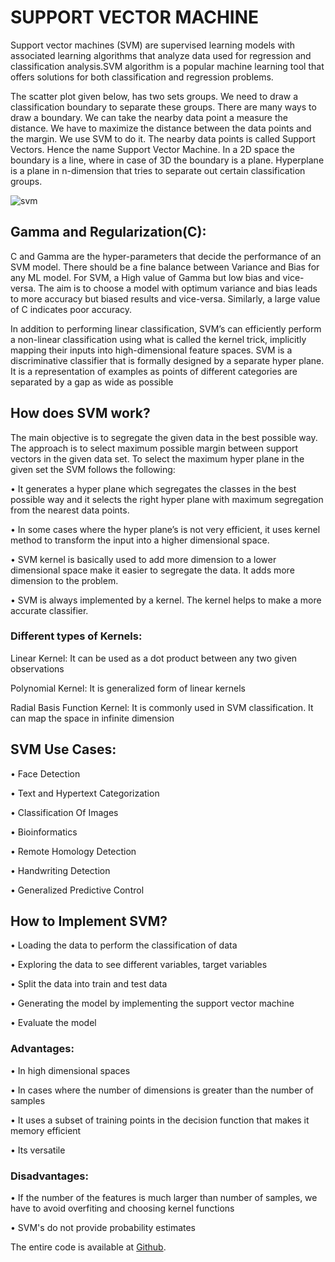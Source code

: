 # SUPPORT VECTOR MACHINE

Support vector machines (SVM) are supervised learning models with associated learning algorithms that analyze data used for regression and classification analysis.SVM algorithm is a popular machine learning tool that offers solutions for both classification and regression problems.

The scatter plot given below, has two sets groups. We need to draw a classification boundary to separate these groups. There are many ways to draw a boundary. We can take the nearby data point a measure the distance. We have to maximize the distance between the data points and the margin. We use SVM to do it. The nearby data points is called Support Vectors. Hence the name Support Vector Machine. In a 2D space the boundary is a line, where in case of 3D the boundary is a plane. Hyperplane is a plane in n-dimension that tries to separate out certain classification groups.

![svm](https://user-images.githubusercontent.com/67871795/87669378-7c6b2680-c78b-11ea-8f26-37120bcc339e.png)
 
## Gamma and Regularization(C):
C and Gamma are the hyper-parameters that decide the performance of an SVM model. There should be a fine balance between Variance and Bias for any ML model. For SVM, a High value of Gamma but low bias and vice-versa. The aim is to choose a model with optimum variance and bias leads to more accuracy but biased results and vice-versa. Similarly, a large value of C indicates poor accuracy. 

In addition to performing linear classification, SVM’s can efficiently perform a non-linear classification using what is called the kernel trick, implicitly mapping their inputs into high-dimensional feature spaces. SVM is a discriminative classifier that is formally designed by a separate hyper plane. It is a representation of examples as points of different categories are separated by a gap as wide as possible

## How does SVM work?
The main objective is to segregate the given data in the best possible way. The approach is to select maximum possible margin between support vectors in the given data set.
To select the maximum hyper plane in the given set the SVM follows the following:

•	It generates a hyper plane which segregates the classes in the best possible way and it selects the right hyper plane with maximum segregation from the nearest data points.

•	In some cases where the hyper plane’s is not very efficient, it uses kernel method to transform the input into a higher dimensional space.

•	SVM kernel is basically used to add more dimension to a lower dimensional space make it easier to segregate the data. It adds more dimension to the problem.

•	SVM is always implemented by a kernel. The kernel helps to make a more accurate classifier.

### Different types of Kernels: 
Linear Kernel: It can be used as a dot product between any two given observations

Polynomial Kernel: It is generalized form of linear kernels

Radial Basis Function Kernel: It is commonly used in SVM classification. It can map the space in infinite dimension

## SVM Use Cases: 
•	Face Detection

•	Text and Hypertext Categorization

•	Classification Of Images

•	Bioinformatics

•	Remote Homology Detection

•	Handwriting Detection 

•	Generalized Predictive Control

## How to Implement SVM? 
•	Loading the data to perform the classification of data

•	Exploring the data to see different variables, target variables

•	Split the data into train and test data

•	Generating the model by implementing the support vector machine

•	Evaluate the model

### Advantages: 
•	In high dimensional spaces

•	In cases where the number of dimensions is greater than the number of samples

•	It uses a subset of training points in the decision function that makes it memory efficient

•	Its versatile


### Disadvantages:
•	If the number of the features is much larger than number of samples, we have to avoid overfiting and choosing kernel functions

•	SVM's do not provide probability estimates


The entire code is available at [Github](https://sahasya.github.io/Support-Vector-Machine/).




